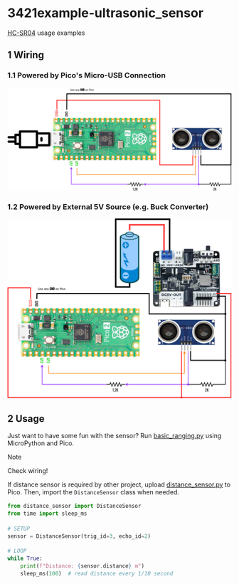 # 3421example-ultrasonic_sensor
[HC-SR04](https://cdn.sparkfun.com/datasheets/Sensors/Proximity/HCSR04.pdf) usage examples 

## 1 Wiring
### 1.1 Powered by Pico's Micro-USB Connection
![wiring-usb](images/hcsr04_wiring-usb.png)

### 1.2 Powered by External 5V Source (e.g. Buck Converter)
![wiring-peb](images/hcsr04_wiring-peb.png)

## 2 Usage
Just want to have some fun with the sensor? 
Run [basic_ranging.py](basic_ranging.py) using MicroPython and Pico.
> [!NOTE]
> Check wiring!

If distance sensor is required by other project, upload [distance_sensor.py](distance_sensor.py) to Pico.
Then, import the `DistanceSensor` class when needed.
```python
from distance_sensor import DistanceSensor
from time import sleep_ms

# SETUP
sensor = DistanceSensor(trig_id=3, echo_id=2)

# LOOP
while True:
    print(f"Distance: {sensor.distance} m")
    sleep_ms(100)  # read distance every 1/10 second
```

